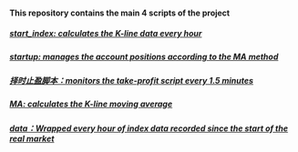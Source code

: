#### This repository contains the main 4 scripts of the project
##### [start_index: calculates the K-line data every hour](https://github.com/JiahaoLi-creator/Cryptocurrency-Market-Timing-Trading-24-7-System/blob/master/start_index.py)
##### [startup: manages the account positions according to the MA method](https://github.com/JiahaoLi-creator/Cryptocurrency-Market-Timing-Trading-24-7-System/blob/master/startup.py)
##### [择时止盈脚本：monitors the take-profit script every 1.5 minutes](https://github.com/JiahaoLi-creator/Cryptocurrency-Market-Timing-Trading-24-7-System/blob/master/%E6%8B%A9%E6%97%B6%E6%AD%A2%E7%9B%88%E8%84%9A%E6%9C%AC.py)
##### [MA: calculates the K-line moving average](https://github.com/JiahaoLi-creator/Cryptocurrency-Market-Timing-Trading-24-7-System/blob/master/MA.py)
##### [data：Wrapped every hour of index data recorded since the start of the real market](https://github.com/JiahaoLi-creator/Cryptocurrency-Market-Timing-Trading-24-7-System/tree/master/data)
